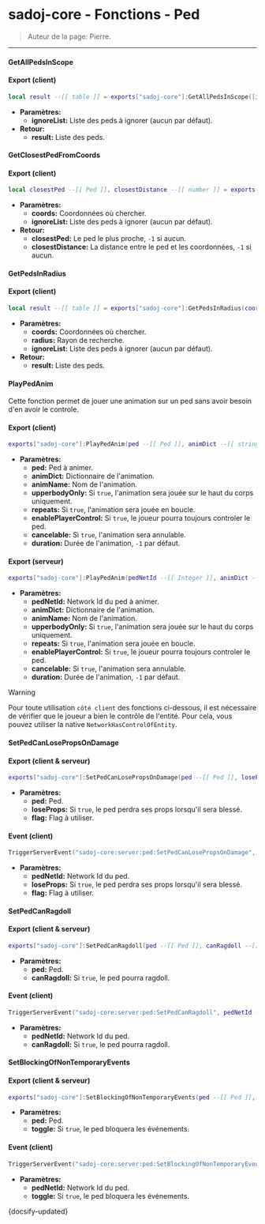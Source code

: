 # sadoj-core - Fonctions - Ped

> Auteur de la page: Pierre.

---

#### GetAllPedsInScope

<!-- tabs:start -->

#### **Export (client)**

```lua
local result --[[ table ]] = exports["sadoj-core"]:GetAllPedsInScope([ignoreList --[[ table ]]])
```

* **Paramètres:**
    * **ignoreList:** Liste des peds à ignorer (aucun par défaut).
* **Retour:**
    * **result:** Liste des peds.

<!-- tabs:end -->

#### GetClosestPedFromCoords

<!-- tabs:start -->

#### **Export (client)**

```lua
local closestPed --[[ Ped ]], closestDistance --[[ number ]] = exports["sadoj-core"]:GetClosestPedFromCoords(coords --[[ vector3 ]][, ignoreList --[[ table ]]])
```

* **Paramètres:**
    * **coords:** Coordonnées où chercher.
    * **ignoreList:** Liste des peds à ignorer (aucun par défaut).
* **Retour:**
    * **closestPed:** Le ped le plus proche, `-1` si aucun.
    * **closestDistance:** La distance entre le ped et les coordonnées, `-1` si aucun.

<!-- tabs:end -->

#### GetPedsInRadius

<!-- tabs:start -->

#### **Export (client)**

```lua
local result --[[ table ]] = exports["sadoj-core"]:GetPedsInRadius(coords --[[ vector3 ]], radius --[[ number ]][, ignoreList --[[ table ]]])
```

* **Paramètres:**
    * **coords:** Coordonnées où chercher.
    * **radius:** Rayon de recherche.
    * **ignoreList:** Liste des peds à ignorer (aucun par défaut).
* **Retour:**
    * **result:** Liste des peds.

<!-- tabs:end -->

#### PlayPedAnim

Cette fonction permet de jouer une animation sur un ped sans avoir besoin d'en avoir le controle.

<!-- tabs:start -->

#### **Export (client)**

```lua
exports["sadoj-core"]:PlayPedAnim(ped --[[ Ped ]], animDict --[[ string ]], animName --[[ string ]], upperbodyOnly --[[ boolean ]], repeats --[[ boolean ]], enablePlayerControl --[[ boolean ]], cancelable --[[ boolean ]][, duration --[[ number ]]])
```

* **Paramètres:**
    * **ped:** Ped à animer.
    * **animDict:** Dictionnaire de l'animation.
    * **animName:** Nom de l'animation.
    * **upperbodyOnly:** Si `true`, l'animation sera jouée sur le haut du corps uniquement.
    * **repeats:** Si `true`, l'animation sera jouée en boucle.
    * **enablePlayerControl:** Si `true`, le joueur pourra toujours controler le ped.
    * **cancelable:** Si `true`, l'animation sera annulable.
    * **duration:** Durée de l'animation, `-1` par défaut.

#### **Export (serveur)**

```lua
exports["sadoj-core"]:PlayPedAnim(pedNetId --[[ Integer ]], animDict --[[ string ]], animName --[[ string ]], upperbodyOnly --[[ boolean ]], repeats --[[ boolean ]], enablePlayerControl --[[ boolean ]], cancelable --[[ boolean ]][, duration --[[ number ]]])
```

* **Paramètres:**
    * **pedNetId:** Network Id du ped à animer.
    * **animDict:** Dictionnaire de l'animation.
    * **animName:** Nom de l'animation.
    * **upperbodyOnly:** Si `true`, l'animation sera jouée sur le haut du corps uniquement.
    * **repeats:** Si `true`, l'animation sera jouée en boucle.
    * **enablePlayerControl:** Si `true`, le joueur pourra toujours controler le ped.
    * **cancelable:** Si `true`, l'animation sera annulable.
    * **duration:** Durée de l'animation, `-1` par défaut.
<!-- tabs:end -->


> [!warning]
> Pour toute utilisation `côté client` des fonctions ci-dessous, il est nécessaire de vérifier que le joueur a bien le contrôle de l'entité. Pour cela, vous pouvez utiliser la native `NetworkHasControlOfEntity`.

#### SetPedCanLosePropsOnDamage

<!-- tabs:start -->
#### **Export (client & serveur)**
```lua
exports["sadoj-core"]:SetPedCanLosePropsOnDamage(ped --[[ Ped ]], loseProps --[[ boolean ]], flag --[[ integer ]])
```
* **Paramètres:**
  * **ped:** Ped.
  * **loseProps:** Si `true`, le ped perdra ses props lorsqu'il sera blessé.
  * **flag:** Flag à utiliser.
#### **Event (client)**
```lua
TriggerServerEvent("sadoj-core:server:ped:SetPedCanLosePropsOnDamage", pedNetId --[[ integer ]], loseProps --[[ boolean ]], flag --[[ integer ]])
```
* **Paramètres:**
  * **pedNetId:** Network Id du ped.
  * **loseProps:** Si `true`, le ped perdra ses props lorsqu'il sera blessé.
  * **flag:** Flag à utiliser.
<!-- tabs:end -->

#### SetPedCanRagdoll

<!-- tabs:start -->
#### **Export (client & serveur)**
```lua
exports["sadoj-core"]:SetPedCanRagdoll(ped --[[ Ped ]], canRagdoll --[[ boolean ]])
```
* **Paramètres:**
  * **ped:** Ped.
  * **canRagdoll:** Si `true`, le ped pourra ragdoll.
#### **Event (client)**
```lua
TriggerServerEvent("sadoj-core:server:ped:SetPedCanRagdoll", pedNetId --[[ integer ]], canRagdoll --[[ boolean ]])
```
* **Paramètres:**
  * **pedNetId:** Network Id du ped.
  * **canRagdoll:** Si `true`, le ped pourra ragdoll.
<!-- tabs:end -->

#### SetBlockingOfNonTemporaryEvents

<!-- tabs:start -->
#### **Export (client & serveur)**
```lua
exports["sadoj-core"]:SetBlockingOfNonTemporaryEvents(ped --[[ Ped ]], toggle --[[ boolean ]])
```
* **Paramètres:**
  * **ped:** Ped.
  * **toggle:** Si `true`, le ped bloquera les événements.
#### **Event (client)**
```lua
TriggerServerEvent("sadoj-core:server:ped:SetBlockingOfNonTemporaryEvents", pedNetId --[[ integer ]], toggle --[[ boolean ]])
```
* **Paramètres:**
  * **pedNetId:** Network Id du ped.
  * **toggle:** Si `true`, le ped bloquera les événements.
<!-- tabs:end -->


{docsify-updated}